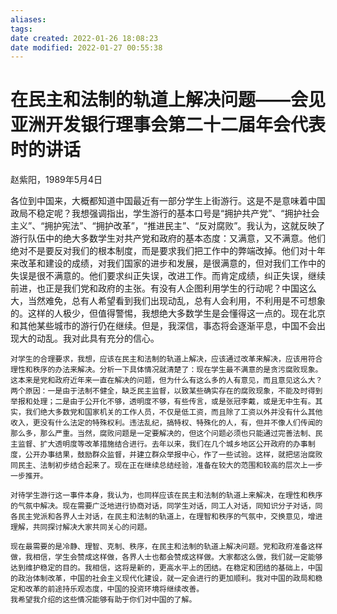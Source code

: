 ```yaml
---
aliases: 
tags: 
date created: 2022-01-26 18:08:23
date modified: 2022-01-27 00:55:38
---
```


# 在民主和法制的轨道上解决问题——会见亚洲开发银行理事会第二十二届年会代表时的讲话

赵紫阳，1989年5月4日  
  
  各位到中国来，大概都知道中国最近有一部分学生上街游行。这是不是意味着中国政局不稳定呢？我想强调指出，学生游行的基本口号是“拥护共产党”、“拥护社会主义”、“拥护宪法”、“拥护改革”，“推进民主”、“反对腐败”。我认为，这就反映了游行队伍中的绝大多数学生对共产党和政府的基本态度：又满意，又不满意。他们绝对不是要反对我们的根本制度，而是要求我们把工作中的弊端改掉。他们对十年来改革和建设的成绩，对我们国家的进步和发展，是很满意的，但对我们工作中的失误是很不满意的。他们要求纠正失误，改进工作。而肯定成绩，纠正失误，继续前进，也正是我们党和政府的主张。有没有人企图利用学生的行动呢？中国这么大，当然难免，总有人希望看到我们出现动乱，总有人会利用，不利用是不可想象的。这样的人极少，但值得警惕，我想绝大多数学生是会懂得这一点的。现在北京和其他某些城市的游行仍在继续。但是，我深信，事态将会逐渐平息，中国不会出现大的动乱。我对此具有充分的信心。

    对学生的合理要求，我想，应该在民主和法制的轨道上解决，应该通过改革来解决，应该用符合理性和秩序的办法来解决。分析一下具体情况就清楚了：现在学生最不满意的是贪污腐败现象。这本来是党和政府近年来一直在解决的问题，但为什么有这么多的人有意见，而且意见这么大？两个原因：一是由于法制不健全，缺乏民主监督，以致某些确实存在的腐败现象，不能及时得到举报和处理；二是由于公开化不够，透明度不够，有些传言，或是张冠李戴，或是无中生有。其实，我们绝大多数党和国家机关的工作人员，不仅是低工资，而且除了工资以外并没有什么其他收入，更没有什么法定的特殊权利。违法乱纪，搞特权、特殊化的人，有，但并不像人们传闻的那么多，那么严重。当然，腐败问题是一定要解决的，但这个问题必须也只能通过完善法制、民主监督、扩大透明度等改革措施结合进行。去年以来，我们在几个城乡地区公开政府的办事制度，公开办事结果，鼓励群众监督，并建立群众举报中心，作了一些试验。这样，就把惩治腐败同民主、法制初步结合起来了。现在正在继续总结经验，准备在较大的范围和较高的层次上一步一步推开。

    对待学生游行这一事件本身，我认为，也同样应该在民主和法制的轨道上来解决，在理性和秩序的气氛中解决。现在需要广泛地进行协商对话，同学生对话，同工人对话，同知识分子对话，同各民主党派和各界人士对话，在民主和法制的轨道上，在理智和秩序的气氛中，交换意见，增进理解，共同探讨解决大家共同关心的问题。

    现在最需要的是冷静、理智、克制、秩序，在民主和法制的轨道上解决问题。党和政府准备这样做，我相信，学生会赞成这样做，各界人士也都会赞成这样做。大家都这么做，我们就一定能够达到维护稳定的目的。我相信，这将是新的，更高水平上的团结。在稳定和团结的基础上，中国的政治体制改革，中国的社会主义现代化建设，就一定会进行的更加顺利。我对中国的政局和稳定和改革的前途持乐观态度，中国的投资环境将继续改善。
    我希望我介绍的这些情况能够有助于你们对中国的了解。

